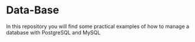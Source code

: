 # Data-Base

In this repository you will find some practical examples of how to manage a database with PostgreSQL and MySQL
